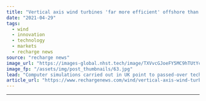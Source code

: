 ```yaml
---
title: "Vertical axis wind turbines 'far more efficient' offshore than three-blade designs -  study"
date: "2021-04-29"
tags: 
  - wind
  - innovation
  - technology
  - markets
  - recharge news
source: "recharge news"
image_url: "https://images-global.nhst.tech/image/TXVvcGJoeFY5MC9hTUtYcGdJSnVLbG5CRjYyTlhtdDNUZUw4MDhaVjBFMD0=/nhst/binary/e2d3ef50e828bdb8df86f758bda6ead8"
image_fp: "/assets/img/post_thumbnails/63.jpg"
lead: "Computer simulations carried out in UK point to passed-over technology as better able to capture energy across a wind farm than mainstream commercial models now being installed"
article_url: "https://www.rechargenews.com/wind/vertical-axis-wind-turbines-far-more-efficient-offshore-than-three-blade-designs-study/2-1-1003033"
---
```


---
